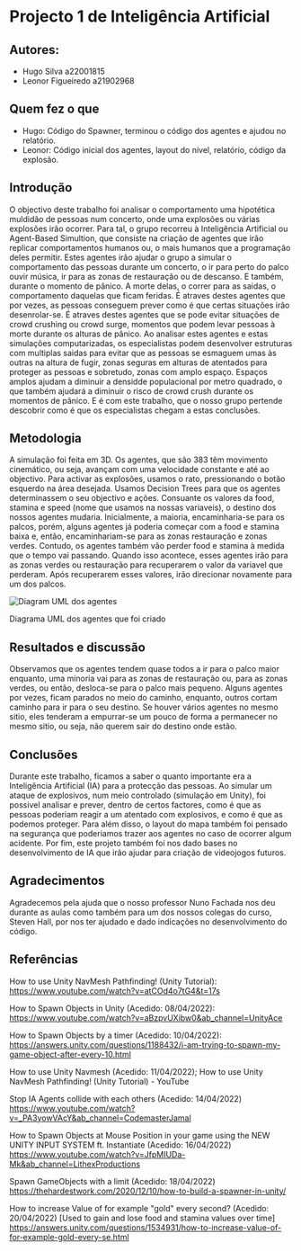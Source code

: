 # Projecto 1 de Inteligência Artificial

## Autores:
- Hugo Silva a22001815
- Leonor Figueiredo a21902968

## Quem fez o que
- Hugo: Código do Spawner, terminou o código dos agentes e ajudou no relatório.
- Leonor: Código inicial dos agentes, layout do nível, relatório, código da explosão.

## Introdução
O objectivo deste trabalho foi analisar o comportamento uma hipotética muldidão de pessoas num concerto, onde uma explosões ou várias explosões irão ocorrer. 
Para tal, o grupo recorreu à Inteligência Artificial ou Agent-Based Simultion, que consiste na criação de agentes que irão replicar comportamentos humanos ou, o mais humanos que a programação deles permitir. Estes agentes irão ajudar o grupo a simular o comportamento das pessoas durante um concerto, o ir para perto do palco ouvir música, ir para as zonas de restauração ou de descanso. E também, durante o momento de pânico. A morte delas, o correr para as saidas, o comportamento daquelas que ficam feridas. É atraves destes agentes que por vezes, as pessoas conseguem prever como é que certas situações irão desenrolar-se. É atraves destes agentes que se pode evitar situações de crowd crushing ou crowd surge, momentos que podem levar pessoas à morte durante os alturas de pânico. Ao analisar estes agentes e estas simulações computarizadas, os especialistas podem desenvolver estruturas com multiplas saidas para evitar que as pessoas se esmaguem umas às outras na altura de fugir, zonas seguras em alturas de atentados para proteger as pessoas e sobretudo, zonas com amplo espaço. Espaços amplos ajudam a diminuir a densidde populacional por metro quadrado, o que também ajudará a diminuir o risco de crowd crush durante os momentos de pânico. 
E é com este trabalho, que o nosso grupo pertende descobrir como é que os especialistas chegam a estas conclusões.

## Metodologia
A simulação foi feita em 3D. Os agentes, que são 383 têm movimento cinemático, ou seja, avançam com uma velocidade constante e até ao objectivo. Para activar as explosões, usamos o rato, pressionando o botão esquerdo na área desejada. Usamos Decision Trees para que os agentes determinassem o seu objectivo e ações. Consuante os valores da food, stamina e speed (nome que usamos na nossas variaveis), o destino dos nossos agentes mudaria. Inicialmente, a maioria, encaminharia-se para os palcos, porém, alguns agentes já poderia começar com a food e stamina baixa e, então, encaminhariam-se para as zonas restauração e zonas verdes. Contudo, os agentes também vão perder food e stamina à medida que o tempo vai passando. Quando isso acontece, esses agentes irão para as zonas verdes ou restauração para recuperarem o valor da variavel que perderam. Após recuperarem esses valores, irão direcionar novamente para um dos palcos.

![Diagram UML dos agentes](https://images-wixmp-ed30a86b8c4ca887773594c2.wixmp.com/f/2fb39435-99ff-49ad-9246-42032eeea416/df47lvn-f5e4bbbf-6828-4e99-8910-ef7d87eb56eb.png?token=eyJ0eXAiOiJKV1QiLCJhbGciOiJIUzI1NiJ9.eyJzdWIiOiJ1cm46YXBwOjdlMGQxODg5ODIyNjQzNzNhNWYwZDQxNWVhMGQyNmUwIiwiaXNzIjoidXJuOmFwcDo3ZTBkMTg4OTgyMjY0MzczYTVmMGQ0MTVlYTBkMjZlMCIsIm9iaiI6W1t7InBhdGgiOiJcL2ZcLzJmYjM5NDM1LTk5ZmYtNDlhZC05MjQ2LTQyMDMyZWVlYTQxNlwvZGY0N2x2bi1mNWU0YmJiZi02ODI4LTRlOTktODkxMC1lZjdkODdlYjU2ZWIucG5nIn1dXSwiYXVkIjpbInVybjpzZXJ2aWNlOmZpbGUuZG93bmxvYWQiXX0.4VzC6-jiC2Kt918-gPCTPmuLFovIXzDI6QKZnrrENzA)

Diagrama UML dos agentes que foi criado

## Resultados e discussão
Observamos que os agentes tendem quase todos a ir para o palco maior enquanto, uma minoria vai para as zonas de restauração ou, para as zonas verdes, ou então, desloca-se para o palco mais pequeno. Alguns agentes por vezes, ficam parados no meio do caminho, enquanto, outros cortam caminho para ir para o seu destino. Se houver vários agentes no mesmo sitio, eles tenderam a empurrar-se um pouco de forma a permanecer no mesmo sitio, ou seja, não querem sair do destino onde estão.

## Conclusões
Durante este trabalho, ficamos a saber o quanto importante era a Inteligência Artificial (IA) para a protecção das pessoas. Ao simular um ataque de explosivos, num meio controlado (simulação em Unity), foi possivel analisar e prever, dentro de certos factores, como é que as pessoas poderiam reagir a um atentado com explosivos, e como é que as podemos proteger. Para além disso, o layout do mapa também foi pensado na segurança que poderiamos trazer aos agentes no caso de ocorrer algum acidente.
Por fim, este projeto também foi nos dado bases no desenvolvimento de IA que irão ajudar para criação de videojogos futuros.

## Agradecimentos
Agradecemos pela ajuda que o nosso professor Nuno Fachada nos deu durante as aulas como também para um dos nossos colegas do curso, Steven Hall, por nos ter ajudado e dado indicações no desenvolvimento do código.

## Referências
How to use Unity NavMesh Pathfinding! (Unity Tutorial):
https://www.youtube.com/watch?v=atCOd4o7tG4&t=17s

How to Spawn Objects in Unity (Acedido: 08/04/2022): https://www.youtube.com/watch?v=aBzpvUXibw0&ab_channel=UnityAce

How to Spawn Objects by a timer (Acedido: 10/04/2022):
https://answers.unity.com/questions/1188432/i-am-trying-to-spawn-my-game-object-after-every-10.html

How to use Unity Navmesh (Acedido: 11/04/2022);
How to use Unity NavMesh Pathfinding! (Unity Tutorial) - YouTube

Stop IA Agents collide with each others (Acedido: 14/04/2022)
https://www.youtube.com/watch?v=_PA3yowVAcY&ab_channel=CodemasterJamal

How to Spawn Objects at Mouse Position in your game using the NEW UNITY INPUT SYSTEM ft. Instantiate (Acedido: 16/04/2022)
https://www.youtube.com/watch?v=JfpMIUDa-Mk&ab_channel=LithexProductions

Spawn GameObjects with a limit (Acedido: 18/04/2022)
https://thehardestwork.com/2020/12/10/how-to-build-a-spawner-in-unity/
 
How to increase Value of for example "gold" every second?
(Acedido: 20/04/2022) 
[Used to gain and lose food and stamina values over time]
https://answers.unity.com/questions/1534931/how-to-increase-value-of-for-example-gold-every-se.html

